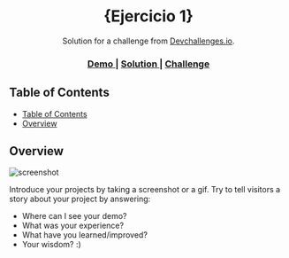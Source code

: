 <!-- Please update value in the {}  -->

<h1 align="center">{Ejercicio 1}</h1>

<div align="center">
   Solution for a challenge from  <a href="https://legacy.devchallenges.io/solutions/Dr92LPVRNRLwHl378CJN" target="_blank">Devchallenges.io</a>.
</div>

<div align="center">
  <h3>
    <a href="https://practica1-gules.vercel.app/">
      Demo
    </a>
    <span> | </span>
    <a href="https://github.com/WanderTheWeeb/Practica1">
      Solution
    </a>
    <span> | </span>
    <a href="https://legacy.devchallenges.io/challenges/wBunSb7FPrIepJZAg0sY">
      Challenge
    </a>
  </h3>
</div>

<!-- TABLE OF CONTENTS -->

## Table of Contents

- [Table of Contents](#table-of-contents)
- [Overview](#overview)

<!-- OVERVIEW -->

## Overview

![screenshot](https://user-images.githubusercontent.com/16707738/92399059-5716eb00-f132-11ea-8b14-bcacdc8ec97b.png)

Introduce your projects by taking a screenshot or a gif. Try to tell visitors a story about your project by answering:

- Where can I see your demo?
- What was your experience?
- What have you learned/improved?
- Your wisdom? :)

